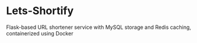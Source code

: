 # Lets-Shortify
Flask-based URL shortener service with MySQL storage and Redis caching, containerized using Docker
